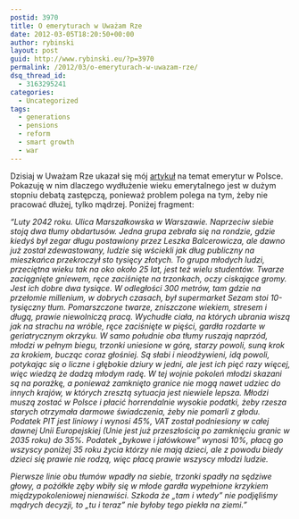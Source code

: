 ```yaml
---
postid: 3970
title: O emeryturach w Uważam Rze
date: 2012-03-05T18:20:50+00:00
author: rybinski
layout: post
guid: http://www.rybinski.eu/?p=3970
permalink: /2012/03/o-emeryturach-w-uwazam-rze/
dsq_thread_id:
  - 3163295241
categories:
  - Uncategorized
tags:
  - generations
  - pensions
  - reform
  - smart growth
  - war
---
```

Dzisiaj w Uważam Rze ukazał się mój [artykuł](http://www.uwazamrze.pl/artykul/724073,832334-Kraj-dla-starych-ludzi.html) na temat emerytur w Polsce. Pokazuję w nim dlaczego wydłużenie wieku emerytalnego jest w dużym stopniu debatą zastępczą, ponieważ problem polega na tym, żeby nie pracować dłużej, tylko mądrzej. Poniżej fragment:

_“Luty 2042 roku. Ulica Marszałkowska w Warszawie. Naprzeciw siebie stoją dwa tłumy obdartusów. Jedna grupa zebrała się na rondzie, gdzie kiedyś był zegar długu postawiony przez Leszka Balcerowicza, ale dawno już został zdewastowany, ludzie się wściekli jak dług publiczny na mieszkańca przekroczył sto tysięcy złotych. To grupa młodych ludzi, przeciętna wieku tak na oko około 25 lat, jest też wielu studentów. Twarze zaciągnięte gniewem, ręce zaciśnięte na trzonkach, oczy ciskające gromy. Jest ich dobre dwa tysiące. W odległości 300 metrów, tam gdzie na przełomie millenium, w dobrych czasach, był supermarket Sezam stoi 10-tysięczny tłum. Pomarszczone twarze, zniszczone wiekiem, stresem i długą, prawie niewolniczą pracą. Wychudłe ciała, na których ubrania wiszą jak na strachu na wróble, ręce zaciśnięte w pięści, gardła rozdarte w geriatrycznym okrzyku. W samo południe oba tłumy ruszają naprzód, młodzi w pełnym biegu, trzonki uniesione w górę, starzy powoli, suną krok za krokiem, bucząc coraz głośniej. Są słabi i nieodżywieni, idą powoli, potykając się o liczne i głębokie dziury w jedni, ale jest ich pięć razy więcej, więc wiedzą że dadzą młodym radę. W tej wojnie pokoleń młodzi skazani są na porażkę, a ponieważ zamknięto granice nie mogą nawet udziec do innych krajów, w których zresztą sytuacja jest niewiele lepsza. Młodzi muszą zostać w Polsce i płacić horrendalnie wysokie podatki, żeby rzesza starych otrzymała darmowe świadczenia, żeby nie pomarli z głodu. Podatek PIT jest liniowy i wynosi 45%, VAT został podniesiony w całej dawnej Unii Europejskiej (Unie jest już przeszłością po zamknięciu granic w 2035 roku) do 35%. Podatek „bykowe i jałówkowe” wynosi 10%, płacą go wszyscy poniżej 35 roku życia którzy nie mają dzieci, ale z powodu biedy dzieci się prawie nie rodzą, więc płacą prawie wszyscy młodzi ludzie._

_Pierwsze linie obu tłumów wpadły na siebie, trzonki spadły na sędziwe głowy, a pożółkłe zęby wbiły się w młode gardła wypełnione krzykiem międzypokoleniowej nienawiści. Szkoda że „tam i wtedy” nie podjęliśmy mądrych decyzji, to „tu i teraz” nie byłoby tego piekła na ziemi.”_

 
